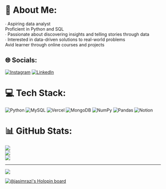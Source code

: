 # 💫 About Me:
∙ Aspiring data analyst<br>Proficient in Python and SQL<br> ∙ Passionate about discovering insights and telling stories through data<br> ∙ Interested in data-driven solutions to real-world problems<br>Avid learner through online courses and projects


## 🌐 Socials:
[![Instagram](https://img.shields.io/badge/Instagram-%23E4405F.svg?logo=Instagram&logoColor=white)](https://instagram.com/jasimrazi) [![LinkedIn](https://img.shields.io/badge/LinkedIn-%230077B5.svg?logo=linkedin&logoColor=white)](https://linkedin.com/in/jasimrazi) 

# 💻 Tech Stack:
![Python](https://img.shields.io/badge/python-3670A0?style=for-the-badge&logo=python&logoColor=ffdd54) ![MySQL](https://img.shields.io/badge/mysql-%2300f.svg?style=for-the-badge&logo=mysql&logoColor=white) ![Vercel](https://img.shields.io/badge/vercel-%23000000.svg?style=for-the-badge&logo=vercel&logoColor=white) ![MongoDB](https://img.shields.io/badge/MongoDB-%234ea94b.svg?style=for-the-badge&logo=mongodb&logoColor=white) ![NumPy](https://img.shields.io/badge/numpy-%23013243.svg?style=for-the-badge&logo=numpy&logoColor=white) ![Pandas](https://img.shields.io/badge/pandas-%23150458.svg?style=for-the-badge&logo=pandas&logoColor=white) ![Notion](https://img.shields.io/badge/Notion-%23000000.svg?style=for-the-badge&logo=notion&logoColor=white)
# 📊 GitHub Stats:
![](https://github-readme-stats.vercel.app/api?username=jasimrazi&theme=dark&hide_border=true&include_all_commits=true&count_private=true)<br/>
![](https://github-readme-streak-stats.herokuapp.com/?user=jasimrazi&theme=dark&hide_border=true)<br/>
![](https://github-readme-stats.vercel.app/api/top-langs/?username=jasimrazi&theme=dark&hide_border=true&include_all_commits=true&count_private=true&layout=compact)

---
[![](https://visitcount.itsvg.in/api?id=jasimrazi&icon=5&color=3)](https://visitcount.itsvg.in)

<!-- Proudly created with GPRM ( https://gprm.itsvg.in ) -->

[![@jasimrazi's Holopin board](https://holopin.me/jasimrazi)](https://holopin.io/@jasimrazi)
<!---
jasimrazi/jasimrazi is a ✨ special ✨ repository because its `README.md` (this file) appears on your GitHub profile.
You can click the Preview link to take a look at your changes.
--->
